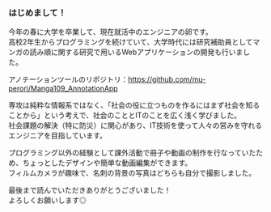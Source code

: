 ### はじめまして！
今年の春に大学を卒業して、現在就活中のエンジニアの卵です。  
高校2年生からプログラミングを続けていて、大学時代には研究補助員としてマンガの読み順に関する研究で用いるWebアプリケーションの開発も行いました。

アノテーションツールのリポジトリ：https://github.com/mu-perori/Manga109_AnnotationApp

専攻は純粋な情報系ではなく、「社会の役に立つものを作るにはまず社会を知ることから」という考えで、社会のこととITのことを広く浅く学びました。  
社会課題の解決（特に防災）に関心があり、IT技術を使って人々の営みを守れるエンジニアを目指しています。

プログラミング以外の経験として課外活動で冊子や動画の制作を行なっていたため、ちょっとしたデザインや簡単な動画編集ができます。  
フィルムカメラが趣味で、名刺の背景の写真はどちらも自分で撮影しました。

最後まで読んでいただきありがとうございました！  
よろしくお願いします◎


<!--
**mu-perori/mu-perori** is a ✨ _special_ ✨ repository because its `README.md` (this file) appears on your GitHub profile.

Here are some ideas to get you started:

- 🔭 I’m currently working on ...
- 🌱 I’m currently learning ...
- 👯 I’m looking to collaborate on ...
- 🤔 I’m looking for help with ...
- 💬 Ask me about ...
- 📫 How to reach me: ...
- 😄 Pronouns: ...
- ⚡ Fun fact: ...
-->
